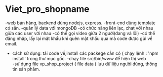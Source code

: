 # Viet_pro_shopname
-web bán hàng, backend dùng nodejs, express.
-front-end dùng template có sẵn. 
-quản lý data với mongoDB
-có chức năng liên lạc, chat với nhau giữa các user với nhau
-có thể gọi video giữa 2 người(đang vá lỗi) 
-có thể đăng nhập, lấy lại mật khẩu khi quên mật khẩu qua mã code được gửi về email.
- cách sử dụng: tải code về,install các packege  cần có ( chạy lệnh : 'npm install' trong thư mục gốc. 
-chạy file src/bin/www để hiện thị web  
-sử dụng file vp_shop_project ( file data ) lưu dữ liệu người dùng, thông tin sản phẩm.
